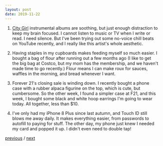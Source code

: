 ```yaml
---
layout: post
date: 2019-11-22
---
```


1. [City Girl](https://www.youtube.com/channel/UC382H9j5oXUeJqcBSpzusPQ/videos) instrumental albums are soothing, but just enough distraction to keep my brain focused. I cannot listen to music or TV when I write or read. I need silence. But I've been trying out some no-voice chill beats on YouTube recently, and I really like this artist's whole aesthetic.

2. Having staples in my cupboards makes feeding myself so much easier. I bought a bag of flour after running out a few months ago (I like to get the big bag at Costco, but my mom has the membership, and we haven't made time to go recently.) Flour means I can make roux for sauces, waffles in the morning, and bread whenever I want.

3. Forever 21's closing sale is winding down. I recently bought a phone case with a rubber alpaca figurine on the top, which is cute, but cumbersome. So the other week, I found a simpler case at F21, and this week, I bought some black and white hoop earrings I'm going to wear today. All together, less than $10.

4. I've only had my iPhone 8 Plus since last autumn, and Touch ID still blows me away daily. It makes everything easier, from passwords to autofill to paying for stuff. The other day, my phone just knew I needed my card and popped it up. I didn't even need to double tap!

<a href="{{page.previous.url}}">previous</a> / <a href="{{page.next.url}}">next</a>
